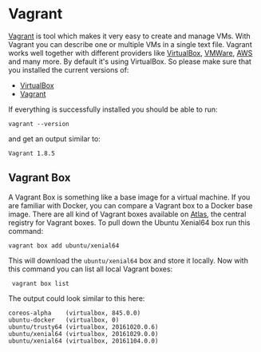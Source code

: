 # Vagrant

[Vagrant](https://www.vagrantup.com/) is tool which makes it very easy
to create and manage VMs. With Vagrant you can describe one or multiple
VMs in a single text file. Vagrant works well together with different
providers like [VirtualBox](https://www.virtualbox.org/wiki/Downloads),
[VMWare](http://www.vmware.com/), [AWS](https://aws.amazon.com/) and many
more. By default it's using VirtualBox. So please make sure that you
installed the current versions of:

 - [VirtualBox](https://www.virtualbox.org/wiki/Downloads)
 - [Vagrant](https://www.vagrantup.com/)

If everything is successfully installed you should be able to run:

```
vagrant --version
```

and get an output similar to:

```
Vagrant 1.8.5
```

## Vagrant Box

A Vagrant Box is something like a base image for a virtual machine.
If you are familiar with Docker, you can compare a Vagrant box to a
Docker base image. There are all kind of Vagrant boxes available on
[Atlas](https://atlas.hashicorp.com/boxes/search), the central registry
for Vagrant boxes. To pull down the Ubuntu Xenial64 box run this command:

```
vagrant box add ubuntu/xenial64
```

This will download the `ubuntu/xenial64` box and store it locally. Now
with this command you can list all local Vagrant boxes:

```
 vagrant box list
```

The output could look similar to this here:

```
coreos-alpha    (virtualbox, 845.0.0)
ubuntu-docker   (virtualbox, 0)
ubuntu/trusty64 (virtualbox, 20161020.0.6)
ubuntu/xenial64 (virtualbox, 20161029.0.0)
ubuntu/xenial64 (virtualbox, 20161104.0.0)
```


